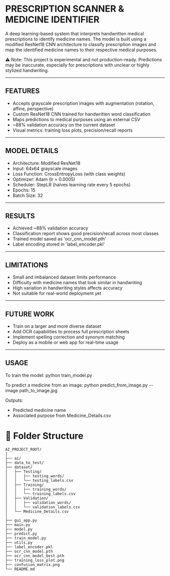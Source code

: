 PRESCRIPTION SCANNER & MEDICINE IDENTIFIER
==========================================

A deep learning-based system that interprets handwritten medical prescriptions
to identify medicine names. The model is built using a modified ResNet18 CNN 
architecture to classify prescription images and map the identified medicine 
names to their respective medical purposes.

⚠️ Note: This project is experimental and not production-ready. Predictions may
be inaccurate, especially for prescriptions with unclear or highly stylized handwriting.

--------------------------------------------------
FEATURES
--------------------------------------------------
- Accepts grayscale prescription images with augmentation (rotation, affine, perspective)
- Custom ResNet18 CNN trained for handwritten word classification
- Maps predictions to medical purposes using an external CSV
- ~88% validation accuracy on the current dataset
- Visual metrics: training loss plots, precision/recall reports

--------------------------------------------------
MODEL DETAILS
--------------------------------------------------
- Architecture: Modified ResNet18
- Input: 64x64 grayscale images
- Loss Function: CrossEntropyLoss (with class weights)
- Optimizer: Adam (lr = 0.0005)
- Scheduler: StepLR (halves learning rate every 5 epochs)
- Epochs: 15
- Batch Size: 32

--------------------------------------------------
RESULTS
--------------------------------------------------
- Achieved ~88% validation accuracy
- Classification report shows good precision/recall across most classes
- Trained model saved as 'ocr_cnn_model.pth'
- Label encoding stored in 'label_encoder.pkl'

--------------------------------------------------
LIMITATIONS
--------------------------------------------------
- Small and imbalanced dataset limits performance
- Difficulty with medicine names that look similar in handwriting
- High variation in handwriting styles affects accuracy
- Not suitable for real-world deployment yet

--------------------------------------------------
FUTURE WORK
--------------------------------------------------
- Train on a larger and more diverse dataset
- Add OCR capabilities to process full prescription sheets
- Implement spelling correction and synonym matching
- Deploy as a mobile or web app for real-time usage


--------------------------------------------------
USAGE
--------------------------------------------------
To train the model:
   python train_model.py

To predict a medicine from an image:
   python predict_from_image.py --image path_to_image.jpg

Outputs:
- Predicted medicine name
- Associated purpose from Medicine_Details.csv

# 📁 Folder Structure

```plaintext
AI_PROJECT_ROOT/
│
├── ai/
├── data_to_test/
├── dataset/
│   ├── Testing/
│   │   ├── testing_words/
│   │   └── testing_labels.csv
│   ├── Training/
│   │   ├── training_words/
│   │   └── training_labels.csv
│   ├── Validation/
│   │   ├── validation_words/
│   │   └── validation_labels.csv
│   └── Medicine_Details.csv
│
├── gui_app.py
├── main.py
├── model.py
├── predict.py
├── train_model.py
├── utils.py
├── label_encoder.pkl
├── ocr_cnn_model.pth
├── ocr_cnn_model_best.pth
├── training_loss_plot.png
├── confusion_matrix.png
└── README.md
